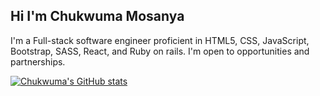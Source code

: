 ## Hi I'm Chukwuma Mosanya
I'm a Full-stack software engineer proficient in HTML5, CSS, JavaScript, Bootstrap, SASS, React, and Ruby on rails. I'm open to opportunities and partnerships.

[![Chukwuma's GitHub stats](https://github-readme-stats.vercel.app/api?username=anuraghazra)](https://github.com/blase147/github-readme-stats)
